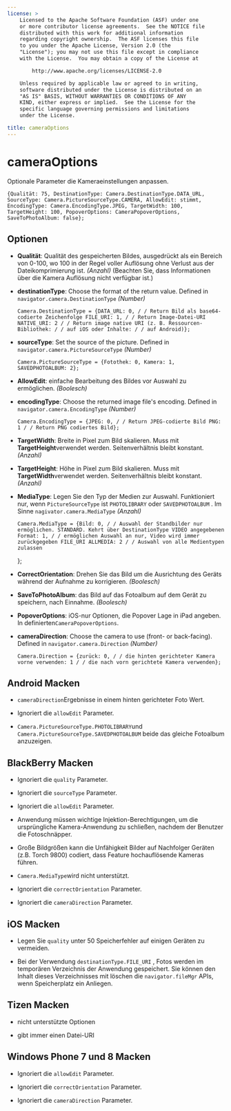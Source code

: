 ```yaml
---
license: >
    Licensed to the Apache Software Foundation (ASF) under one
    or more contributor license agreements.  See the NOTICE file
    distributed with this work for additional information
    regarding copyright ownership.  The ASF licenses this file
    to you under the Apache License, Version 2.0 (the
    "License"); you may not use this file except in compliance
    with the License.  You may obtain a copy of the License at

        http://www.apache.org/licenses/LICENSE-2.0

    Unless required by applicable law or agreed to in writing,
    software distributed under the License is distributed on an
    "AS IS" BASIS, WITHOUT WARRANTIES OR CONDITIONS OF ANY
    KIND, either express or implied.  See the License for the
    specific language governing permissions and limitations
    under the License.

title: cameraOptions
---
```


# cameraOptions

Optionale Parameter die Kameraeinstellungen anpassen.

    {Qualität: 75, DestinationType: Camera.DestinationType.DATA_URL, SourceType: Camera.PictureSourceType.CAMERA, AllowEdit: stimmt, EncodingType: Camera.EncodingType.JPEG, TargetWidth: 100, TargetHeight: 100, PopoverOptions: CameraPopoverOptions, SaveToPhotoAlbum: false};
    

## Optionen

*   **Qualität**: Qualität des gespeicherten Bildes, ausgedrückt als ein Bereich von 0-100, wo 100 in der Regel voller Auflösung ohne Verlust aus der Dateikomprimierung ist. *(Anzahl)* (Beachten Sie, dass Informationen über die Kamera Auflösung nicht verfügbar ist.)

*   **destinationType**: Choose the format of the return value. Defined in `navigator.camera.DestinationType` *(Number)*
    
        Camera.DestinationType = {DATA_URL: 0, / / Return Bild als base64-codierte Zeichenfolge FILE_URI: 1, / / Return Image-Datei-URI NATIVE_URI: 2 / / Return image native URI (z. B. Ressourcen-Bibliothek: / / auf iOS oder Inhalte: / / auf Android)};
        

*   **sourceType**: Set the source of the picture. Defined in `navigator.camera.PictureSourceType` *(Number)*
    
        Camera.PictureSourceType = {Fotothek: 0, Kamera: 1, SAVEDPHOTOALBUM: 2};
        

*   **AllowEdit**: einfache Bearbeitung des Bildes vor Auswahl zu ermöglichen. *(Boolesch)*

*   **encodingType**: Choose the returned image file's encoding. Defined in `navigator.camera.EncodingType` *(Number)*
    
        Camera.EncodingType = {JPEG: 0, / / Return JPEG-codierte Bild PNG: 1 / / Return PNG codiertes Bild};
        

*   **TargetWidth**: Breite in Pixel zum Bild skalieren. Muss mit **TargetHeight**verwendet werden. Seitenverhältnis bleibt konstant. *(Anzahl)*

*   **TargetHeight**: Höhe in Pixel zum Bild skalieren. Muss mit **TargetWidth**verwendet werden. Seitenverhältnis bleibt konstant. *(Anzahl)*

*   **MediaType**: Legen Sie den Typ der Medien zur Auswahl. Funktioniert nur, wenn `PictureSourceType` ist `PHOTOLIBRARY` oder `SAVEDPHOTOALBUM` . Im Sinne `nagivator.camera.MediaType` *(Anzahl)* 
    
        Camera.MediaType = {Bild: 0, / / Auswahl der Standbilder nur ermöglichen. STANDARD. Kehrt über DestinationType VIDEO angegebenen Format: 1, / / ermöglichen Auswahl an nur, Video wird immer zurückgegeben FILE_URI ALLMEDIA: 2 / / Auswahl von alle Medientypen zulassen
        
    
    };

*   **CorrectOrientation**: Drehen Sie das Bild um die Ausrichtung des Geräts während der Aufnahme zu korrigieren. *(Boolesch)*

*   **SaveToPhotoAlbum**: das Bild auf das Fotoalbum auf dem Gerät zu speichern, nach Einnahme. *(Boolesch)*

*   **PopoverOptions**: iOS-nur Optionen, die Popover Lage in iPad angeben. In definierten`CameraPopoverOptions`.

*   **cameraDirection**: Choose the camera to use (front- or back-facing). Defined in `navigator.camera.Direction` *(Number)*
    
        Camera.Direction = {zurück: 0, / / die hinten gerichteter Kamera vorne verwenden: 1 / / die nach vorn gerichtete Kamera verwenden};
        

## Android Macken

*   `cameraDirection`Ergebnisse in einem hinten gerichteter Foto Wert.

*   Ignoriert die `allowEdit` Parameter.

*   `Camera.PictureSourceType.PHOTOLIBRARY`und `Camera.PictureSourceType.SAVEDPHOTOALBUM` beide das gleiche Fotoalbum anzuzeigen.

## BlackBerry Macken

*   Ignoriert die `quality` Parameter.

*   Ignoriert die `sourceType` Parameter.

*   Ignoriert die `allowEdit` Parameter.

*   Anwendung müssen wichtige Injektion-Berechtigungen, um die ursprüngliche Kamera-Anwendung zu schließen, nachdem der Benutzer die Fotoschnäpper.

*   Große Bildgrößen kann die Unfähigkeit Bilder auf Nachfolger Geräten (z.B. Torch 9800) codiert, dass Feature hochauflösende Kameras führen.

*   `Camera.MediaType`wird nicht unterstützt.

*   Ignoriert die `correctOrientation` Parameter.

*   Ignoriert die `cameraDirection` Parameter.

## iOS Macken

*   Legen Sie `quality` unter 50 Speicherfehler auf einigen Geräten zu vermeiden.

*   Bei der Verwendung `destinationType.FILE_URI` , Fotos werden im temporären Verzeichnis der Anwendung gespeichert. Sie können den Inhalt dieses Verzeichnisses mit löschen die `navigator.fileMgr` APIs, wenn Speicherplatz ein Anliegen.

## Tizen Macken

*   nicht unterstützte Optionen

*   gibt immer einen Datei-URI

## Windows Phone 7 und 8 Macken

*   Ignoriert die `allowEdit` Parameter.

*   Ignoriert die `correctOrientation` Parameter.

*   Ignoriert die `cameraDirection` Parameter.
